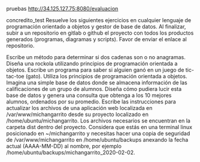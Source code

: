pruebas
http://34.125.127.75:8080/evaluacion

concredito_test
Resuelve los siguientes ejercicios en cualquier lenguaje de programación orientado a objetos y gestor de base de datos. Al finalizar, subir a un repositorio en gitlab o github el proyecto con todos los productos generados (programas, diagramas y scripts). Favor de enviar el enlace al repositorio.

Escribe un método para determinar si dos cadenas son o no anagramas.
Diseña una rockola utilizando principios de programación orientada a objetos.
Escribe un programa para saber si alguien ganó en un juego de tic-tac-toe (gato). Utiliza los principios de programación orientada a objetos.
Imagina una simple base de datos donde se almacena información de las calificaciones de un grupo de alumnos. Diseña cómo pudiera lucir esta base de datos y genera una consulta que obtenga a los 10 mejores alumnos, ordenados por su promedio.
Escribe las instrucciones para actualizar los archivos de una aplicación web localizada en /var/www/michangarrito desde su proyecto localizado en /home/ubuntu/michangarrito. Los archivos necesarios se encuentran en la carpeta dist dentro del proyecto. Considera que estás en una terminal linux posicionado en ~/michangarrito y necesitas hacer una copia de seguridad de /var/www/michangarrito en /home/ubuntu/backups anexando la fecha actual (AAAA-MM-DD) al nombre, por ejemplo /home/ubuntu/backups/michangarrito_2020-02-02.
